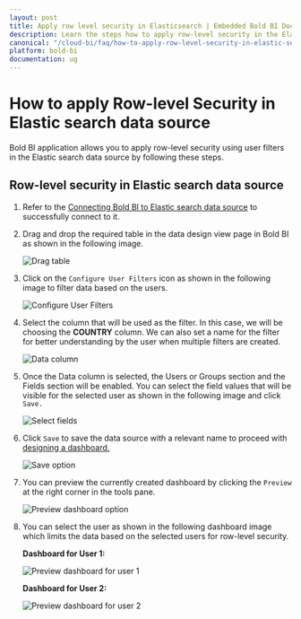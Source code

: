 ```yaml
---
layout: post
title: Apply row level security in Elasticsearch | Embedded Bold BI Docs
description: Learn the steps how to apply row-level security in the Elasticsearch data source and create dashboards with user based filters in Embedded Bold BI Web designer.
canonical: "/cloud-bi/faq/how-to-apply-row-level-security-in-elastic-search-data-source/"
platform: bold-bi
documentation: ug
---
```


# How to apply Row-level Security in Elastic search data source

Bold BI application allows you to apply row-level security using user filters in the Elastic search data source by following these steps.

## Row-level security in Elastic search data source

1.	Refer to the [Connecting Bold BI to Elastic search data source](https://help.boldbi.com/embedded-bi/working-with-data-source/data-connectors/elastic-search/#connecting-bold-bi-to-elastic-search-data-source) to successfully connect to it.

2.	Drag and drop the required table in the data design view page in Bold BI as shown in the following image.             

    ![Drag table](/bold-bi-docs/static/assets/embedded/faq/images/drag-table-elasticsearch.png)

3.	Click on the `Configure User Filters` icon as shown in the following image to filter data based on the users.

    ![Configure User Filters](/bold-bi-docs/static/assets/embedded/faq/images/configure-user-filters.png)
	
4.  Select the column that will be used as the filter. In this case, we will be choosing the **COUNTRY** column. We can also set a name for the filter for better understanding by the user when multiple filters are created. 

    ![Data column](/bold-bi-docs/static/assets/embedded/faq/images/data-column.png#max-width=60%) 
	
5.	Once the Data column is selected, the Users or Groups section and the Fields section will be enabled. You can select the field values that will be visible for the selected user as shown in the following image and click `Save.`
    
	![Select fields](/bold-bi-docs/static/assets/embedded/faq/images/select-fields.png#max-width=60%) 
	
6.  Click `Save` to save the data source with a relevant name to proceed with [designing a dashboard.](https://help.boldbi.com/embedded-bi/working-with-dashboards/)

    ![Save option](/bold-bi-docs/static/assets/embedded/faq/images/save-option-elasticsearch.png) 
	
7.	You can preview the currently created dashboard by clicking the `Preview` at the right corner in the tools pane.

    ![Preview dashboard option](/bold-bi-docs/static/assets/embedded/faq/images/preview-dashboard.png)

8.	You can select the user as shown in the following dashboard image which limits the data based on the selected users for row-level security.

    **Dashboard for User 1:**

    ![Preview dashboard for user 1](/bold-bi-docs/static/assets/embedded/faq/images/user-dashboard1.png)

    **Dashboard for User 2:**

    ![Preview dashboard for user 2](/bold-bi-docs/static/assets/embedded/faq/images/user-dashboard2.png)
